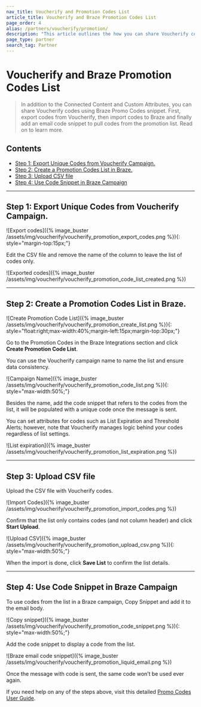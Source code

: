 ```yaml
---
nav_title: Voucherify and Promotion Codes List
article_title: Voucherify and Braze Promotion Codes List
page_order: 4
alias: /partners/voucherify/promotion/
description: "This article outlines the how you can share Voucherify codes using Braze Promo Codes snippet. First, export codes from Voucherify, then import codes to Braze and finally add an email code snippet to pull codes from the promotion list."
page_type: partner
search_tag: Partner
---
```


# Voucherify and Braze Promotion Codes List

> In addition to the Connected Content and Custom Attributes, you can share Voucherify codes using Braze Promo Codes snippet. First, export codes from Voucherify, then import codes to Braze and finally add an email code snippet to pull codes from the promotion list. Read on to learn more.

## Contents

- [Step 1: Export Unique Codes from Voucherify Campaign.](#step-1-export-unique-codes-from-voucherify-campaign)
- [Step 2: Create a Promotion Codes List in Braze.](#step-2-create-a-promotion-codes-list-in-braze)
- [Step 3: Upload CSV file](#step-3-upload-csv-file)
- [Step 4: Use Code Snippet in Braze Campaign](#step-4-use-code-snippet-in-braze-campaign)

---

## Step 1: Export Unique Codes from Voucherify Campaign.

![Export codes]({% image_buster /assets/img/voucherify/voucherify_promotion_export_codes.png %}){: style="margin-top:15px;"}

Edit the CSV file and remove the name of the column to leave the list of codes only.

![Exported codes]({% image_buster /assets/img/voucherify/voucherify_promotion_code_list_created.png %})

---

## Step 2: Create a Promotion Codes List in Braze.

![Create Promotion Code List]({% image_buster /assets/img/voucherify/voucherify_promotion_create_list.png %}){: style="float:right;max-width:40%;margin-left:15px;margin-top:30px;"}

Go to the Promotion Codes in the Braze Integrations section and click **Create Promotion Code List**.

You can use the Voucherify campaign name to name the list and ensure data consistency.

![Campaign Name]({% image_buster /assets/img/voucherify/voucherify_promotion_code_list.png %}){: style="max-width:50%;"}

Besides the name, add the code snippet that refers to the codes from the list, it will be populated with a unique code once the message is sent.

You can set attributes for codes such as List Expiration and Threshold Alerts; however, note that Voucherify manages logic behind your codes regardless of list settings.

![List expiration]({% image_buster /assets/img/voucherify/voucherify_promotion_list_expiration.png %})

---

## Step 3: Upload CSV file

Upload the CSV file with Voucherify codes.

![Import Codes]({% image_buster /assets/img/voucherify/voucherify_promotion_import_codes.png %})

Confirm that the list only contains codes (and not column header) and click **Start Upload**.

![Upload CSV]({% image_buster /assets/img/voucherify/voucherify_promotion_upload_csv.png %}){: style="max-width:50%;"}

When the import is done, click **Save List** to confirm the list details.

---

## Step 4: Use Code Snippet in Braze Campaign

To use codes from the list in a Braze campaign, Copy Snippet and add it to the email body.

![Copy snippet]({% image_buster /assets/img/voucherify/voucherify_promotion_code_snippet.png %}){: style="max-width:50%;"}

Add the code snippet to display a code from the list.

![Braze email code snippet]({% image_buster /assets/img/voucherify/voucherify_promotion_liquid_email.png %})

Once the message with code is sent, the same code won’t be used ever again.

If you need help on any of the steps above, visit this detailed [Promo Codes User Guide]({{site.baseurl}}/user_guide/personalization_and_dynamic_content/promotion_codes).

